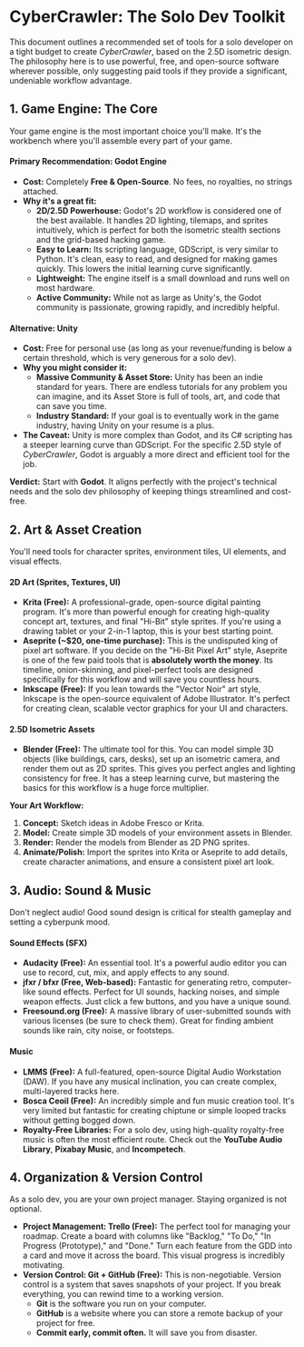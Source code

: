 # **CyberCrawler: The Solo Dev Toolkit**

This document outlines a recommended set of tools for a solo developer on a tight budget to create *CyberCrawler*, based on the 2.5D isometric design. The philosophy here is to use powerful, free, and open-source software wherever possible, only suggesting paid tools if they provide a significant, undeniable workflow advantage.

## **1\. Game Engine: The Core**

Your game engine is the most important choice you'll make. It's the workbench where you'll assemble every part of your game.

#### Primary Recommendation: Godot Engine

* **Cost:** Completely **Free & Open-Source**. No fees, no royalties, no strings attached.  
* **Why it's a great fit:**  
  * **2D/2.5D Powerhouse:** Godot's 2D workflow is considered one of the best available. It handles 2D lighting, tilemaps, and sprites intuitively, which is perfect for both the isometric stealth sections and the grid-based hacking game.  
  * **Easy to Learn:** Its scripting language, GDScript, is very similar to Python. It's clean, easy to read, and designed for making games quickly. This lowers the initial learning curve significantly.  
  * **Lightweight:** The engine itself is a small download and runs well on most hardware.  
  * **Active Community:** While not as large as Unity's, the Godot community is passionate, growing rapidly, and incredibly helpful.

#### Alternative: Unity

* **Cost:** Free for personal use (as long as your revenue/funding is below a certain threshold, which is very generous for a solo dev).  
* **Why you might consider it:**  
  * **Massive Community & Asset Store:** Unity has been an indie standard for years. There are endless tutorials for any problem you can imagine, and its Asset Store is full of tools, art, and code that can save you time.  
  * **Industry Standard:** If your goal is to eventually work in the game industry, having Unity on your resume is a plus.  
* **The Caveat:** Unity is more complex than Godot, and its C\# scripting has a steeper learning curve than GDScript. For the specific 2.5D style of *CyberCrawler*, Godot is arguably a more direct and efficient tool for the job.

**Verdict:** Start with **Godot**. It aligns perfectly with the project's technical needs and the solo dev philosophy of keeping things streamlined and cost-free.

## **2\. Art & Asset Creation**

You'll need tools for character sprites, environment tiles, UI elements, and visual effects.

#### 2D Art (Sprites, Textures, UI)

* **Krita (Free):** A professional-grade, open-source digital painting program. It's more than powerful enough for creating high-quality concept art, textures, and final "Hi-Bit" style sprites. If you're using a drawing tablet or your 2-in-1 laptop, this is your best starting point.  
* **Aseprite (\~$20, one-time purchase):** This is the undisputed king of pixel art software. If you decide on the "Hi-Bit Pixel Art" style, Aseprite is one of the few paid tools that is **absolutely worth the money**. Its timeline, onion-skinning, and pixel-perfect tools are designed specifically for this workflow and will save you countless hours.  
* **Inkscape (Free):** If you lean towards the "Vector Noir" art style, Inkscape is the open-source equivalent of Adobe Illustrator. It's perfect for creating clean, scalable vector graphics for your UI and characters.

#### 2.5D Isometric Assets

* **Blender (Free):** The ultimate tool for this. You can model simple 3D objects (like buildings, cars, desks), set up an isometric camera, and render them out as 2D sprites. This gives you perfect angles and lighting consistency for free. It has a steep learning curve, but mastering the basics for this workflow is a huge force multiplier.

**Your Art Workflow:**

1. **Concept:** Sketch ideas in Adobe Fresco or Krita.  
2. **Model:** Create simple 3D models of your environment assets in Blender.  
3. **Render:** Render the models from Blender as 2D PNG sprites.  
4. **Animate/Polish:** Import the sprites into Krita or Aseprite to add details, create character animations, and ensure a consistent pixel art look.

## **3\. Audio: Sound & Music**

Don't neglect audio\! Good sound design is critical for stealth gameplay and setting a cyberpunk mood.

#### Sound Effects (SFX)

* **Audacity (Free):** An essential tool. It's a powerful audio editor you can use to record, cut, mix, and apply effects to any sound.  
* **jfxr / bfxr (Free, Web-based):** Fantastic for generating retro, computer-like sound effects. Perfect for UI sounds, hacking noises, and simple weapon effects. Just click a few buttons, and you have a unique sound.  
* **Freesound.org (Free):** A massive library of user-submitted sounds with various licenses (be sure to check them). Great for finding ambient sounds like rain, city noise, or footsteps.

#### Music

* **LMMS (Free):** A full-featured, open-source Digital Audio Workstation (DAW). If you have any musical inclination, you can create complex, multi-layered tracks here.  
* **Bosca Ceoil (Free):** An incredibly simple and fun music creation tool. It's very limited but fantastic for creating chiptune or simple looped tracks without getting bogged down.  
* **Royalty-Free Libraries:** For a solo dev, using high-quality royalty-free music is often the most efficient route. Check out the **YouTube Audio Library**, **Pixabay Music**, and **Incompetech**.

## **4\. Organization & Version Control**

As a solo dev, you are your own project manager. Staying organized is not optional.

* **Project Management: Trello (Free):** The perfect tool for managing your roadmap. Create a board with columns like "Backlog," "To Do," "In Progress (Prototype)," and "Done." Turn each feature from the GDD into a card and move it across the board. This visual progress is incredibly motivating.  
* **Version Control: Git \+ GitHub (Free):** This is non-negotiable. Version control is a system that saves snapshots of your project. If you break everything, you can rewind time to a working version.  
  * **Git** is the software you run on your computer.  
  * **GitHub** is a website where you can store a remote backup of your project for free.  
  * **Commit early, commit often.** It will save you from disaster.